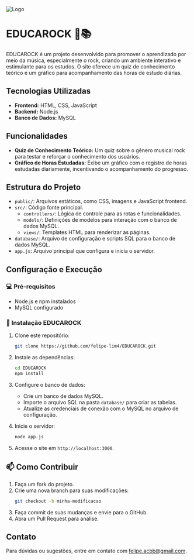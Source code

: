 <img src="https://github.com/usuario/repo/assets/logo.svg" alt="Logo">

# EDUCAROCK 🎸📚


EDUCAROCK é um projeto desenvolvido para promover o aprendizado por meio da música, especialmente o rock, criando um ambiente interativo e estimulante para os estudos. O site oferece um quiz de conhecimento teórico e um gráfico para acompanhamento das horas de estudo diárias.

## Tecnologias Utilizadas

- **Frontend:** HTML, CSS, JavaScript
- **Backend:** Node.js
- **Banco de Dados:** MySQL

## Funcionalidades

- **Quiz de Conhecimento Teórico:** Um quiz sobre o gênero musical rock para testar e reforçar o conhecimento dos usuários.
- **Gráfico de Horas Estudadas:** Exibe um gráfico com o registro de horas estudadas diariamente, incentivando o acompanhamento do progresso.

## Estrutura do Projeto

- `public/`: Arquivos estáticos, como CSS, imagens e JavaScript frontend.
- `src/`: Código fonte principal.
  - `controllers/`: Lógica de controle para as rotas e funcionalidades.
  - `models/`: Definições de modelos para interação com o banco de dados MySQL.
  - `views/`: Templates HTML para renderizar as páginas.
- `database/`: Arquivo de configuração e scripts SQL para o banco de dados MySQL.
- `app.js`: Arquivo principal que configura e inicia o servidor.

## Configuração e Execução

### 💻 Pré-requisitos

- Node.js e npm instalados
- MySQL configurado

### 🚀 Instalação EDUCAROCK

1. Clone este repositório:
   ```bash
   git clone https://github.com/felipe-lim4/EDUCAROCK.git
   ```

2. Instale as dependências:
   ```bash
   cd EDUCAROCK
   npm install
   ```

3. Configure o banco de dados:
   - Crie um banco de dados MySQL.
   - Importe o arquivo SQL na pasta `database/` para criar as tabelas.
   - Atualize as credenciais de conexão com o MySQL no arquivo de configuração.

4. Inicie o servidor:
   ```bash
   node app.js
   ```

5. Acesse o site em `http://localhost:3000`.

## 📫 Como Contribuir

1. Faça um fork do projeto.
2. Crie uma nova branch para suas modificações:
   ```bash
   git checkout -b minha-modificacao
   ```
3. Faça commit de suas mudanças e envie para o GitHub.
4. Abra um Pull Request para análise.

## Contato

Para dúvidas ou sugestões, entre em contato com [felipe.acbb@gmail.com](mailto:felipe.acbb@gmail.com).
